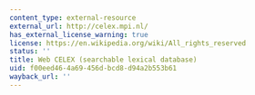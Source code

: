 ```yaml
---
content_type: external-resource
external_url: http://celex.mpi.nl/
has_external_license_warning: true
license: https://en.wikipedia.org/wiki/All_rights_reserved
status: ''
title: Web CELEX (searchable lexical database)
uid: f00eed46-4a69-456d-bcd8-d94a2b553b61
wayback_url: ''
---
```

